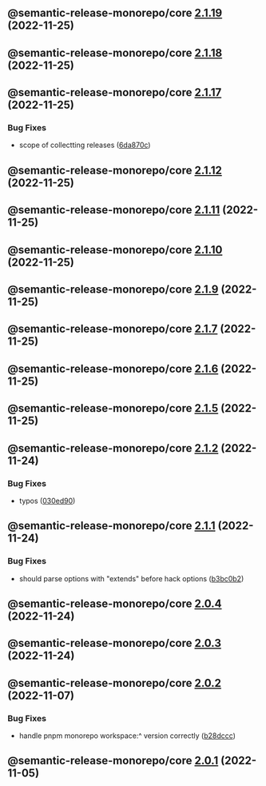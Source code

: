 ## @semantic-release-monorepo/core [2.1.19](https://github.com/bubkoo/semantic-release-monorepo/compare/@semantic-release-monorepo/core@2.1.18...@semantic-release-monorepo/core@2.1.19) (2022-11-25)

## @semantic-release-monorepo/core [2.1.18](https://github.com/bubkoo/semantic-release-monorepo/compare/@semantic-release-monorepo/core@2.1.17...@semantic-release-monorepo/core@2.1.18) (2022-11-25)

## @semantic-release-monorepo/core [2.1.17](https://github.com/bubkoo/semantic-release-monorepo/compare/@semantic-release-monorepo/core@2.1.16...@semantic-release-monorepo/core@2.1.17) (2022-11-25)

### Bug Fixes

* scope of collectting releases ([6da870c](https://github.com/bubkoo/semantic-release-monorepo/commit/6da870c041be91cf0390910ff98441e007992b10))

## @semantic-release-monorepo/core [2.1.12](https://github.com/bubkoo/semantic-release-monorepo/compare/@semantic-release-monorepo/core@2.1.11...@semantic-release-monorepo/core@2.1.12) (2022-11-25)

## @semantic-release-monorepo/core [2.1.11](https://github.com/bubkoo/semantic-release-monorepo/compare/@semantic-release-monorepo/core@2.1.10...@semantic-release-monorepo/core@2.1.11) (2022-11-25)

## @semantic-release-monorepo/core [2.1.10](https://github.com/bubkoo/semantic-release-monorepo/compare/@semantic-release-monorepo/core@2.1.9...@semantic-release-monorepo/core@2.1.10) (2022-11-25)

## @semantic-release-monorepo/core [2.1.9](https://github.com/bubkoo/semantic-release-monorepo/compare/@semantic-release-monorepo/core@2.1.8...@semantic-release-monorepo/core@2.1.9) (2022-11-25)

## @semantic-release-monorepo/core [2.1.7](https://github.com/bubkoo/semantic-release-monorepo/compare/@semantic-release-monorepo/core@2.1.6...@semantic-release-monorepo/core@2.1.7) (2022-11-25)

## @semantic-release-monorepo/core [2.1.6](https://github.com/bubkoo/semantic-release-monorepo/compare/@semantic-release-monorepo/core@2.1.5...@semantic-release-monorepo/core@2.1.6) (2022-11-25)

## @semantic-release-monorepo/core [2.1.5](https://github.com/bubkoo/semantic-release-monorepo/compare/@semantic-release-monorepo/core@2.1.4...@semantic-release-monorepo/core@2.1.5) (2022-11-25)

## @semantic-release-monorepo/core [2.1.2](https://github.com/bubkoo/semantic-release-monorepo/compare/@semantic-release-monorepo/core@2.1.1...@semantic-release-monorepo/core@2.1.2) (2022-11-24)


### Bug Fixes

* typos ([030ed90](https://github.com/bubkoo/semantic-release-monorepo/commit/030ed9061c337c15086cc788bb06e28b2d0deb58))

## @semantic-release-monorepo/core [2.1.1](https://github.com/bubkoo/semantic-release-monorepo/compare/@semantic-release-monorepo/core@2.1.0...@semantic-release-monorepo/core@2.1.1) (2022-11-24)


### Bug Fixes

* should parse options with "extends" before hack options ([b3bc0b2](https://github.com/bubkoo/semantic-release-monorepo/commit/b3bc0b22327834fa1c5962067a0fe1e98dade535))

## @semantic-release-monorepo/core [2.0.4](https://github.com/bubkoo/semantic-release-monorepo/compare/@semantic-release-monorepo/core@2.0.3...@semantic-release-monorepo/core@2.0.4) (2022-11-24)

## @semantic-release-monorepo/core [2.0.3](https://github.com/bubkoo/semantic-release-monorepo/compare/@semantic-release-monorepo/core@2.0.2...@semantic-release-monorepo/core@2.0.3) (2022-11-24)

## @semantic-release-monorepo/core [2.0.2](https://github.com/bubkoo/semantic-release-monorepo/compare/@semantic-release-monorepo/core@2.0.1...@semantic-release-monorepo/core@2.0.2) (2022-11-07)


### Bug Fixes

* handle pnpm monorepo workspace:^ version correctly ([b28dccc](https://github.com/bubkoo/semantic-release-monorepo/commit/b28dccc59aabe3660a2b7a50270ff930895e06b7))

## @semantic-release-monorepo/core [2.0.1](https://github.com/bubkoo/semantic-release-monorepo/compare/@semantic-release-monorepo/core@2.0.0...@semantic-release-monorepo/core@2.0.1) (2022-11-05)
